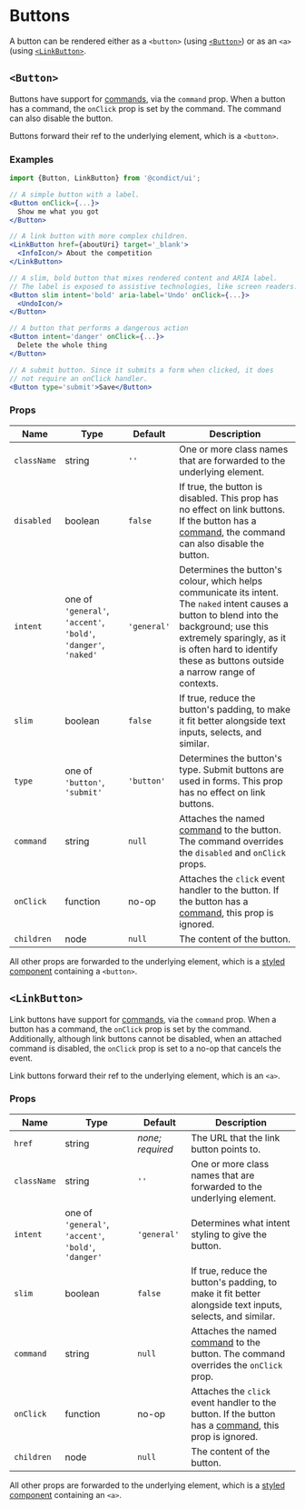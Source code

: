 # Buttons

A button can be rendered either as a `<button>` (using [`<Button>`](#button)) or as an `<a>` (using [`<LinkButton>`](#linkbutton).

## `<Button>`

Buttons have support for [commands][command], via the `command` prop. When a button has a command, the `onClick` prop is set by the command. The command can also disable the button.

Buttons forward their ref to the underlying element, which is a `<button>`.

### Examples

```jsx
import {Button, LinkButton} from '@condict/ui';

// A simple button with a label.
<Button onClick={...}>
  Show me what you got
</Button>

// A link button with more complex children.
<LinkButton href={aboutUri} target='_blank'>
  <InfoIcon/> About the competition
</LinkButton>

// A slim, bold button that mixes rendered content and ARIA label.
// The label is exposed to assistive technologies, like screen readers.
<Button slim intent='bold' aria-label='Undo' onClick={...}>
  <UndoIcon/>
</Button>

// A button that performs a dangerous action
<Button intent='danger' onClick={...}>
  Delete the whole thing
</Button>

// A submit button. Since it submits a form when clicked, it does
// not require an onClick handler.
<Button type='submit'>Save</Button>
```

### Props

| Name | Type | Default | Description |
| --- | --- | --- | --- |
| `className` | string | `''` | One or more class names that are forwarded to the underlying element. |
| `disabled` | boolean | `false` | If true, the button is disabled. This prop has no effect on link buttons. If the button has a [command][], the command can also disable the button. |
| `intent` | one of `'general'`, `'accent'`, `'bold'`, `'danger'`, `'naked'` | `'general'` | Determines the button's colour, which helps communicate its intent. The `naked` intent causes a button to blend into the background; use this extremely sparingly, as it is often hard to identify these as buttons outside a narrow range of contexts. |
| `slim` | boolean | `false` | If true, reduce the button's padding, to make it fit better alongside text inputs, selects, and similar. |
| `type` | one of `'button'`, `'submit'` | `'button'` | Determines the button's type. Submit buttons are used in forms. This prop has no effect on link buttons. |
| `command` | string | `null` | Attaches the named [command][] to the button. The command overrides the `disabled` and `onClick` props. |
| `onClick` | function | no-op | Attaches the `click` event handler to the button. If the button has a [command][], this prop is ignored. |
| `children` | node | `null` | The content of the button. |

All other props are forwarded to the underlying element, which is a [styled component][styled-components] containing a `<button>`.

## `<LinkButton>`

Link buttons have support for [commands][command], via the `command` prop. When a button has a command, the `onClick` prop is set by the command. Additionally, although link buttons cannot be disabled, when an attached command is disabled, the `onClick` prop is set to a no-op that cancels the event.

Link buttons forward their ref to the underlying element, which is an `<a>`.

### Props

| Name | Type | Default | Description |
| --- | --- | --- | --- |
| `href` | string | _none; required_ | The URL that the link button points to. |
| `className` | string | `''` | One or more class names that are forwarded to the underlying element. |
| `intent` | one of `'general'`, `'accent'`, `'bold'`, `'danger'` | `'general'` | Determines what intent styling to give the button. |
| `slim` | boolean | `false` | If true, reduce the button's padding, to make it fit better alongside text inputs, selects, and similar. |
| `command` | string | `null` | Attaches the named [command][] to the button. The command overrides the `onClick` prop. |
| `onClick` | function | no-op | Attaches the `click` event handler to the button. If the button has a [command][], this prop is ignored. |
| `children` | node | `null` | The content of the button. |

All other props are forwarded to the underlying element, which is a [styled component][styled-components] containing an `<a>`.

[command]: ../command
[styled-components]: https://www.styled-components.com/
